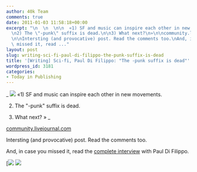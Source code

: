 ```yaml
---
author: 40k Team
comments: true
date: 2011-01-03 11:58:18+00:00
excerpt: "\n  \n  \n\n  «1) SF and music can inspire each other in new movements.\n\
  \n2) The \"-punk\" suffix is dead.\n\n3) What next?\n»\n\ncommunity.livejournal.com\n\
  \n\nIntersting (and provocative) post. Read the comments too.\nAnd, in case you\
  \ missed it, read ..."
layout: post
slug: writing-sci-fi-paul-di-filippo-the-punk-suffix-is-dead
title: '[Writing] Sci-fi, Paul Di Filippo: "The -punk suffix is dead"'
wordpress_id: 3181
categories:
- Today in Publishing
---
```



  


  _
![](http://www.40kbooks.com/wp-content/uploads/quote1.jpg)
  «1) SF and music can inspire each other in new movements.
  
  

2) The "-punk" suffix is dead.
  
  

3) What next?
»
_  

[community.livejournal.com](http://tinyurl.com/2upuvh8)






Intersting (and provocative) post. Read the comments too.  

And, in case you missed it, read the [complete interview](http://www.40kbooks.com/?p=2774) with Paul Di Filippo.





[![](http://www.bookcafe.net/filtr/t1.png)
[![](http://www.bookcafe.net/filtr/f1.png)](http://www.facebook.com/pages/40k/122586614419616)


 
    
